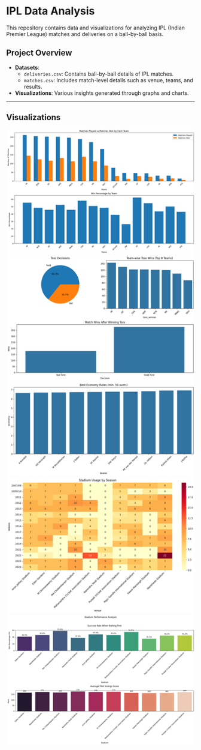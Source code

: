 # IPL Data Analysis

This repository contains data and visualizations for analyzing IPL (Indian Premier League) matches and deliveries on a ball-by-ball basis.

## Project Overview
- **Datasets**:
  - `deliveries.csv`: Contains ball-by-ball details of IPL matches.
  - `matches.csv`: Includes match-level details such as venue, teams, and results.
- **Visualizations**: Various insights generated through graphs and charts.

---

## Visualizations

![image1](images/teamimage.png)   
![image3](images/tossimage.png)  
![image4](images/playerimage.png)  
![image5](images/stadiumimage2.png)  
![image6](images/stadiumimage.png)  
